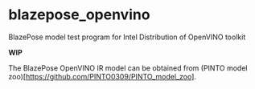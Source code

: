 # blazepose_openvino
BlazePose model test program for Intel Distribution of OpenVINO toolkit

**WIP**

The BlazePose OpenVINO IR model can be obtained from (PINTO model zoo)[https://github.com/PINTO0309/PINTO_model_zoo]. 

